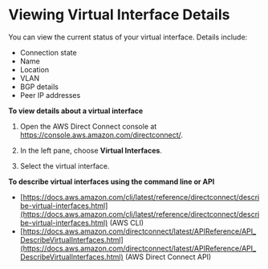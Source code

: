 # Viewing Virtual Interface Details<a name="viewvifdetails"></a>

You can view the current status of your virtual interface\. Details include:
+ Connection state
+ Name
+ Location
+ VLAN
+ BGP details
+ Peer IP addresses

**To view details about a virtual interface**

1. Open the AWS Direct Connect console at [https://console\.aws\.amazon\.com/directconnect/](https://console.aws.amazon.com/directconnect/)\.

1. In the left pane, choose **Virtual Interfaces**\.

1. Select the virtual interface\.

**To describe virtual interfaces using the command line or API**
+ [https://docs.aws.amazon.com/cli/latest/reference/directconnect/describe-virtual-interfaces.html](https://docs.aws.amazon.com/cli/latest/reference/directconnect/describe-virtual-interfaces.html) \(AWS CLI\)
+ [https://docs.aws.amazon.com/directconnect/latest/APIReference/API_DescribeVirtualInterfaces.html](https://docs.aws.amazon.com/directconnect/latest/APIReference/API_DescribeVirtualInterfaces.html) \(AWS Direct Connect API\)